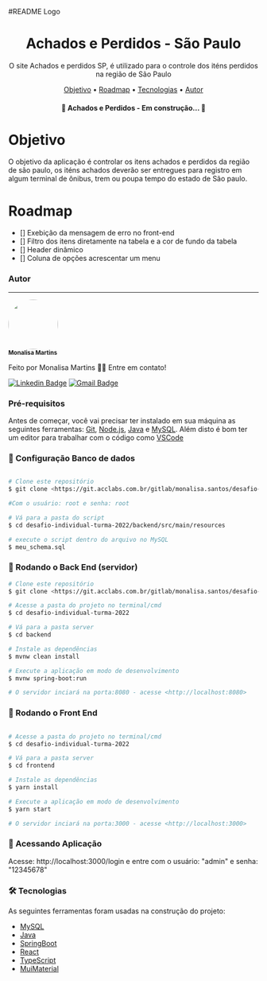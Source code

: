 #README
<a>Logo</a>
<h1 align="center">Achados e Perdidos - São Paulo</h1>
<p align="center">O site Achados e perdidos SP, é utilizado para o controle dos iténs perdidos na região de São Paulo</p>
<p align="center">
 <a href="#objetivo">Objetivo</a> •
 <a href="#roadmap">Roadmap</a> • 
 <a href="#tecnologias">Tecnologias</a> •  
 <a href="#autor">Autor</a>
</p>

<h4 align="center"> 
	🚧 Achados e Perdidos - Em construção...  🚧
</h4>

# Objetivo 

O objetivo da aplicação é controlar os itens achados e perdidos da região de são paulo, os iténs achados deverão ser entregues para registro em algum terminal de ônibus, trem ou poupa tempo do estado de São paulo. 


# Roadmap
- [] Exebição da mensagem de erro no front-end
- [] Filtro dos itens diretamente na tabela e a cor de fundo da tabela 
- [] Header dinâmico
- [] Coluna de opções acrescentar um menu

### Autor
---


 <img style="border-radius: 50%;" src="https://avatars.githubusercontent.com/u/65254332?s=400&u=bec60e7f443b1f2d45a38385661b6ff624b83693&v=4" width="100px;" alt=""/>
 <br />
 <sub><b>Monalisa Martins</b></sub></a> 


Feito por Monalisa Martins 👋🏽 Entre em contato!

[![Linkedin Badge](https://img.shields.io/badge/-Thiago-blue?style=flat-square&logo=Linkedin&logoColor=white&link=https://www.linkedin.com/in/monalisa-martins-a8b839165/)](https://www.linkedin.com/in/monalisa-martins-a8b839165/) 
[![Gmail Badge](https://img.shields.io/badge/-tgmarinho@gmail.com-c14438?style=flat-square&logo=Gmail&logoColor=white&link=mailto:mona.mona3256@gmail.com)](mailto:mona.mona3256@gmail.com)

### Pré-requisitos

Antes de começar, você vai precisar ter instalado em sua máquina as seguintes ferramentas:
[Git](https://git-scm.com), [Node.js](https://nodejs.org/en/), [Java](https://www.java.com/pt-BR/) e [MySQL](https://www.mysql.com/).
Além disto é bom ter um editor para trabalhar com o código como [VSCode](https://code.visualstudio.com/)

### 🎲 Configuração Banco de dados 
```bash

# Clone este repositório
$ git clone <https://git.acclabs.com.br/gitlab/monalisa.santos/desafio-individual-turma-2022.git>

#Com o usuário: root e senha: root

# Vá para a pasta do script
$ cd desafio-individual-turma-2022/backend/src/main/resources

# execute o script dentro do arquivo no MySQL
$ meu_schema.sql

```

### 🎲 Rodando o Back End (servidor)

```bash
# Clone este repositório
$ git clone <https://git.acclabs.com.br/gitlab/monalisa.santos/desafio-individual-turma-2022.git>

# Acesse a pasta do projeto no terminal/cmd
$ cd desafio-individual-turma-2022

# Vá para a pasta server
$ cd backend

# Instale as dependências
$ mvnw clean install

# Execute a aplicação em modo de desenvolvimento
$ mvnw spring-boot:run

# O servidor inciará na porta:8080 - acesse <http://localhost:8080>
```
### 🎲 Rodando o Front End 


```bash

# Acesse a pasta do projeto no terminal/cmd
$ cd desafio-individual-turma-2022

# Vá para a pasta server
$ cd frontend

# Instale as dependências
$ yarn install

# Execute a aplicação em modo de desenvolvimento
$ yarn start 

# O servidor inciará na porta:3000 - acesse <http://localhost:3000>
```

### 🎲 Acessando Aplicação

Acesse: http://localhost:3000/login e entre com o usuário: "admin" e senha: "12345678"

### 🛠 Tecnologias

As seguintes ferramentas foram usadas na construção do projeto:

- [MySQL](https://www.mysql.com/)
- [Java](https://www.java.com/pt-BR/)
- [SpringBoot](https://spring.io/)
- [React](https://pt-br.reactjs.org/)
- [TypeScript](https://www.typescriptlang.org/)
- [MuiMaterial](https://mui.com/)
